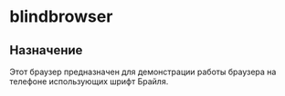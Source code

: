 # blindbrowser

## Назначение 

Этот браузер предназначен для демонстрации работы браузера на телефоне использующих шрифт Брайля.

